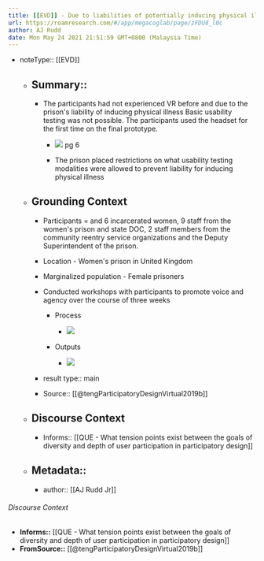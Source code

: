 ```yaml
---
title: [[EVD]] - Due to liabilities of potentially inducing physical illness Usability testing was not possible -[[@tengParticipatoryDesignVirtual2019b]]
url: https://roamresearch.com/#/app/megacoglab/page/zFDU8_l0c
author: AJ Rudd
date: Mon May 24 2021 21:51:59 GMT+0800 (Malaysia Time)
---
```


- noteType:: [[EVD]]

    - ## Summary::

        - The participants had not experienced VR before and due to the prison's liability of inducing physical illness Basic usability testing was not possible. The participants used the headset for the first time on the final prototype.

            - ![](https://firebasestorage.googleapis.com/v0/b/firescript-577a2.appspot.com/o/imgs%2Fapp%2Fmegacoglab%2Fz__J9U1Wj_.png?alt=media&token=dea6b80c-27b3-4eae-82a3-f0c614286035) pg 6

            - The prison placed restrictions on what usability testing modalities were allowed to prevent liability for inducing physical illness

    - ## **Grounding Context**

        - Participants = and 6 incarcerated women, 9 staff from the women's prison and state DOC, 2 staff members from the community reentry service organizations and the Deputy Superintendent of the prison.

        - Location - Women's prison in United Kingdom

        - Marginalized population - Female prisoners

        - Conducted workshops with participants to promote voice and agency over the course of three weeks

            - Process

                - ![](https://firebasestorage.googleapis.com/v0/b/firescript-577a2.appspot.com/o/imgs%2Fapp%2Fmegacoglab%2FziWx4hI2wV.png?alt=media&token=8d1036c3-6596-41c7-ad2a-6aa8475409a6)

            - Outputs

                - ![](https://firebasestorage.googleapis.com/v0/b/firescript-577a2.appspot.com/o/imgs%2Fapp%2Fmegacoglab%2Fb0cTCEaeKc.png?alt=media&token=f2025313-61b0-4df2-b05c-500aeb08cf81)

        - result type:: main

        - Source:: [[@tengParticipatoryDesignVirtual2019b]]

    - ## **Discourse Context**

        - Informs:: [[QUE - What tension points exist between the goals of diversity and depth of user participation in participatory design]]

    - ## Metadata::

        - author:: [[AJ Rudd Jr]]

###### Discourse Context

- **Informs::** [[QUE - What tension points exist between the goals of diversity and depth of user participation in participatory design]]
- **FromSource::** [[@tengParticipatoryDesignVirtual2019b]]
